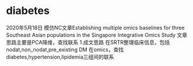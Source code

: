 # diabetes
2020年5月18日
模仿NC文章Establishing multiple omics baselines for three Southeast Asian populations in the Singapore Integrative Omics Study
文章思路主要是PCA降维，查找联系
1.成文思路
在SRTR整理临床信息，包括nodat,non_nodat,pre_existing DM
在omics，查找diabetes,hypertension,lipidemia三组间的联系
